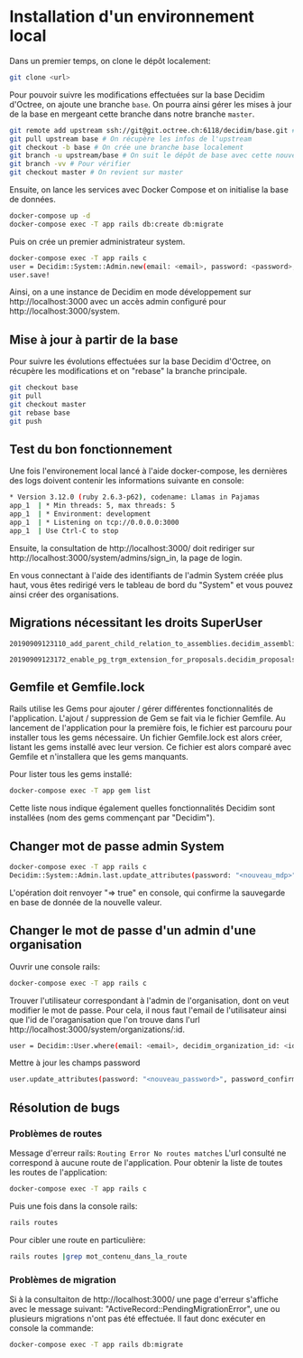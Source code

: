 # Installation d'un environnement local

Dans un premier temps, on clone le dépôt localement:

```bash
git clone <url>
```

Pour pouvoir suivre les modifications effectuées sur la base Decidim d'Octree, on ajoute une branche `base`.
On pourra ainsi gérer les mises à jour de la base en mergeant cette branche dans notre branche `master`.

```bash
git remote add upstream ssh://git@git.octree.ch:6118/decidim/base.git # On ajoute le dépôt de base comme upstream
git pull upstream base # On récupère les infos de l'upstream
git checkout -b base # On crée une branche base localement
git branch -u upstream/base # On suit le dépôt de base avec cette nouvelle branche
git branch -vv # Pour vérifier
git checkout master # On revient sur master
```

Ensuite, on lance les services avec Docker Compose et on initialise la base de données.

```bash
docker-compose up -d
docker-compose exec -T app rails db:create db:migrate
```

Puis on crée un premier administrateur system.

```bash
docker-compose exec -T app rails c
user = Decidim::System::Admin.new(email: <email>, password: <password>, password_confirmation: <password>)
user.save!
```

Ainsi, on a une instance de Decidim en mode développement sur http://localhost:3000 avec un accès admin configuré pour http://localhost:3000/system.

## Mise à jour à partir de la base

Pour suivre les évolutions effectuées sur la base Decidim d'Octree, on récupère les modifications et on "rebase"
la branche principale.

```bash
git checkout base
git pull
git checkout master
git rebase base
git push
```
## Test du bon fonctionnement

Une fois l'environement local lancé à l'aide docker-compose, les dernières des logs doivent contenir les informations suivante en console:

```bash
* Version 3.12.0 (ruby 2.6.3-p62), codename: Llamas in Pajamas
app_1  | * Min threads: 5, max threads: 5
app_1  | * Environment: development
app_1  | * Listening on tcp://0.0.0.0:3000
app_1  | Use Ctrl-C to stop
```

Ensuite, la consultation de http://localhost:3000/ doit rediriger sur http://localhost:3000/system/admins/sign_in, la page de login.

En vous connectant à l'aide des identifiants de l'admin System créée plus haut, vous êtes redirigé vers le tableau de bord du "System" et vous pouvez ainsi créer des organisations.

## Migrations nécessitant les droits SuperUser

```
20190909123110_add_parent_child_relation_to_assemblies.decidim_assemblies.rb
```

```
20190909123172_enable_pg_trgm_extension_for_proposals.decidim_proposals.rb
```

## Gemfile et Gemfile.lock

Rails utilise les Gems pour ajouter / gérer différentes fonctionnalités de l'application.
L'ajout / suppression de Gem se fait via le fichier Gemfile.
Au lancement de l'application pour la première fois, le fichier est parcouru pour installer tous les gems nécessaire.
Un fichier Gemfile.lock est alors créer, listant les gems installé avec leur version. Ce fichier est alors comparé avec Gemfile et n'installera que les gems manquants.

Pour lister tous les gems installé:

```bash
docker-compose exec -T app gem list
```

Cette liste nous indique également quelles fonctionnalités Decidim sont installées (nom des gems commençant par "Decidim").

## Changer mot de passe admin System

```bash
docker-compose exec -T app rails c
Decidim::System::Admin.last.update_attributes(password: "<nouveau_mdp>", password_confirmation: "<nouveau_mdp>")
```

L'opération doit renvoyer "=> true" en console, qui confirme la sauvegarde en base de donnée de la nouvelle valeur.

## Changer le mot de passe d'un admin d'une organisation

Ouvrir une console rails:

```bash
docker-compose exec -T app rails c
```

Trouver l'utilisateur correspondant à l'admin de l'organisation, dont on veut modifier le mot de passe.
Pour cela, il nous faut l'email de l'utilisateur ainsi que l'id de l'oraganisation que l'on trouve dans l'url http://localhost:3000/system/organizations/:id.

```bash
user = Decidim::User.where(email: <email>, decidim_organization_id: <id>, admin: true).first
````

Mettre à jour les champs password

```bash
user.update_attributes(password: "<nouveau_password>", password_confirmation: "<nouveau_password>")
```



## Résolution de bugs

### Problèmes de routes

Message d'erreur rails: 
    ```
    Routing Error
    No routes matches
    ```
L'url consulté ne correspond à aucune route de l'application.
Pour obtenir la liste de toutes les routes de l'application:

```bash
docker-compose exec -T app rails c
```
Puis une fois dans la console rails:

```bash
rails routes
```

Pour cibler une route en particulière:
```bash
rails routes |grep mot_contenu_dans_la_route
```

### Problèmes de migration

Si à la consultaiton de http://localhost:3000/ une page d'erreur s'affiche avec le message suivant: "ActiveRecord::PendingMigrationError", une ou plusieurs migrations n'ont pas été effectuée. Il faut donc exécuter en console la commande:

```bash
docker-compose exec -T app rails db:migrate
```

